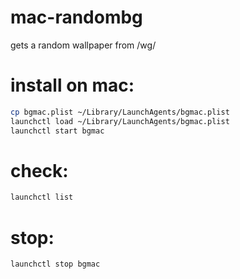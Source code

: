 # mac-randombg
gets a random wallpaper from /wg/

# install on mac:
```bash
cp bgmac.plist ~/Library/LaunchAgents/bgmac.plist
launchctl load ~/Library/LaunchAgents/bgmac.plist
launchctl start bgmac 
```

# check:
```bash
launchctl list
```

# stop:
```bash
launchctl stop bgmac
```
